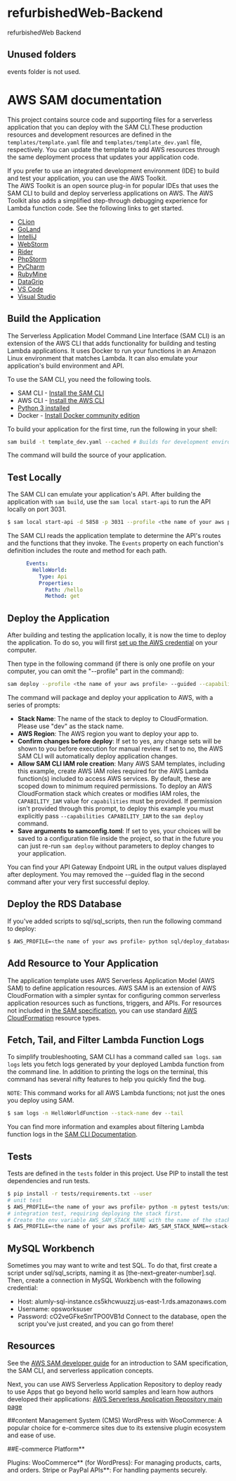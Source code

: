 # refurbishedWeb-Backend
refurbishedWeb Backend

## Unused folders
events folder is not used.

# AWS SAM documentation

This project contains source code and supporting files for a serverless application that you can deploy with the SAM CLI.These production resources and development resources are defined in the `templates/template.yaml` file and `templates/template_dev.yaml` file, respectively. You can update the template to add AWS resources through the same deployment process that updates your application code.

If you prefer to use an integrated development environment (IDE) to build and test your application, you can use the AWS Toolkit.  
The AWS Toolkit is an open source plug-in for popular IDEs that uses the SAM CLI to build and deploy serverless applications on AWS. The AWS Toolkit also adds a simplified step-through debugging experience for Lambda function code. See the following links to get started.

* [CLion](https://docs.aws.amazon.com/toolkit-for-jetbrains/latest/userguide/welcome.html)
* [GoLand](https://docs.aws.amazon.com/toolkit-for-jetbrains/latest/userguide/welcome.html)
* [IntelliJ](https://docs.aws.amazon.com/toolkit-for-jetbrains/latest/userguide/welcome.html)
* [WebStorm](https://docs.aws.amazon.com/toolkit-for-jetbrains/latest/userguide/welcome.html)
* [Rider](https://docs.aws.amazon.com/toolkit-for-jetbrains/latest/userguide/welcome.html)
* [PhpStorm](https://docs.aws.amazon.com/toolkit-for-jetbrains/latest/userguide/welcome.html)
* [PyCharm](https://docs.aws.amazon.com/toolkit-for-jetbrains/latest/userguide/welcome.html)
* [RubyMine](https://docs.aws.amazon.com/toolkit-for-jetbrains/latest/userguide/welcome.html)
* [DataGrip](https://docs.aws.amazon.com/toolkit-for-jetbrains/latest/userguide/welcome.html)
* [VS Code](https://docs.aws.amazon.com/toolkit-for-vscode/latest/userguide/welcome.html)
* [Visual Studio](https://docs.aws.amazon.com/toolkit-for-visual-studio/latest/user-guide/welcome.html)

## Build the Application

The Serverless Application Model Command Line Interface (SAM CLI) is an extension of the AWS CLI that adds functionality for building and testing Lambda applications. It uses Docker to run your functions in an Amazon Linux environment that matches Lambda. It can also emulate your application's build environment and API.

To use the SAM CLI, you need the following tools.

* SAM CLI - [Install the SAM CLI](https://docs.aws.amazon.com/serverless-application-model/latest/developerguide/serverless-sam-cli-install.html)
* AWS CLI - [Install the AWS CLI](https://docs.aws.amazon.com/cli/latest/userguide/getting-started-install.html)
* [Python 3 installed](https://www.python.org/downloads/)
* Docker - [Install Docker community edition](https://hub.docker.com/search/?type=edition&offering=community)

To build your application for the first time, run the following in your shell:

```bash
sam build -t template_dev.yaml --cached # Builds for development environment, which is what you will be testing on
```

The command will build the source of your application. 

## Test Locally

The SAM CLI can emulate your application's API. After building the application with `sam build`, use the `sam local start-api` to run the API locally on port 3031.

```bash
$ sam local start-api -d 5858 -p 3031 --profile <the name of your aws profile>
```

The SAM CLI reads the application template to determine the API's routes and the functions that they invoke. The `Events` property on each function's definition includes the route and method for each path.

```yaml
      Events:
        HelloWorld:
          Type: Api
          Properties:
            Path: /hello
            Method: get
```

## Deploy the Application

After building and testing the application locally, it is now the time to deploy the application. To do so, you will first [set up the AWS credential](https://docs.aws.amazon.com/serverless-application-model/latest/developerguide/serverless-getting-started-set-up-credentials.html) on your computer. 

Then type in the following command (if there is only one profile on your computer, you can omit the "--profile" part in the command):

```bash
sam deploy --profile <the name of your aws profile> --guided --capabilities CAPABILITY_NAMED_IAM
```

The command will package and deploy your application to AWS, with a series of prompts:

* **Stack Name**: The name of the stack to deploy to CloudFormation. Please use "dev" as the stack name.
* **AWS Region**: The AWS region you want to deploy your app to.
* **Confirm changes before deploy**: If set to yes, any change sets will be shown to you before execution for manual review. If set to no, the AWS SAM CLI will automatically deploy application changes.
* **Allow SAM CLI IAM role creation**: Many AWS SAM templates, including this example, create AWS IAM roles required for the AWS Lambda function(s) included to access AWS services. By default, these are scoped down to minimum required permissions. To deploy an AWS CloudFormation stack which creates or modifies IAM roles, the `CAPABILITY_IAM` value for `capabilities` must be provided. If permission isn't provided through this prompt, to deploy this example you must explicitly pass `--capabilities CAPABILITY_IAM` to the `sam deploy` command.
* **Save arguments to samconfig.toml**: If set to yes, your choices will be saved to a configuration file inside the project, so that in the future you can just re-run `sam deploy` without parameters to deploy changes to your application.

You can find your API Gateway Endpoint URL in the output values displayed after deployment.
You may removed the --guided flag in the second command after your very first successful deploy.

## Deploy the RDS Database
If you've added scripts to sql/sql_scripts, then run the following command to deploy:

```bash
$ AWS_PROFILE=<the name of your aws profile> python sql/deploy_database_changes.py
```

## Add Resource to Your Application
The application template uses AWS Serverless Application Model (AWS SAM) to define application resources. AWS SAM is an extension of AWS CloudFormation with a simpler syntax for configuring common serverless application resources such as functions, triggers, and APIs. For resources not included in [the SAM specification](https://github.com/awslabs/serverless-application-model/blob/master/versions/2016-10-31.md), you can use standard [AWS CloudFormation](https://docs.aws.amazon.com/AWSCloudFormation/latest/UserGuide/aws-template-resource-type-ref.html) resource types.

## Fetch, Tail, and Filter Lambda Function Logs

To simplify troubleshooting, SAM CLI has a command called `sam logs`. `sam logs` lets you fetch logs generated by your deployed Lambda function from the command line. In addition to printing the logs on the terminal, this command has several nifty features to help you quickly find the bug.

`NOTE`: This command works for all AWS Lambda functions; not just the ones you deploy using SAM.

```bash
$ sam logs -n HelloWorldFunction --stack-name dev --tail
```

You can find more information and examples about filtering Lambda function logs in the [SAM CLI Documentation](https://docs.aws.amazon.com/serverless-application-model/latest/developerguide/serverless-sam-cli-logging.html).

## Tests

Tests are defined in the `tests` folder in this project. Use PIP to install the test dependencies and run tests.

```bash
$ pip install -r tests/requirements.txt --user
# unit test
$ AWS_PROFILE=<the name of your aws profile> python -m pytest tests/unit -v
# integration test, requiring deploying the stack first.
# Create the env variable AWS_SAM_STACK_NAME with the name of the stack we are testing
$ AWS_PROFILE=<the name of your aws profile> AWS_SAM_STACK_NAME=<stack-name> python -m pytest tests/integration -v
```

## MySQL Workbench
Sometimes you may want to write and test SQL. To do that, first create a script under sql/sql_scripts, naming it as [the-next–greater-number].sql. Then, create a connection in MySQL Workbench with the following credential: 
* Host: alumly-sql-instance.cs5khcwuuzzj.us-east-1.rds.amazonaws.com
* Username: opsworksuser
* Password: cO2veGFkeSnrTPO0VB1d
Connect to the database, open the script you've just created, and you can go from there!

## Resources

See the [AWS SAM developer guide](https://docs.aws.amazon.com/serverless-application-model/latest/developerguide/what-is-sam.html) for an introduction to SAM specification, the SAM CLI, and serverless application concepts.

Next, you can use AWS Serverless Application Repository to deploy ready to use Apps that go beyond hello world samples and learn how authors developed their applications: [AWS Serverless Application Repository main page](https://aws.amazon.com/serverless/serverlessrepo/)

##content Management System (CMS)
WordPress with WooCommerce: A popular choice for e-commerce sites due to its extensive plugin ecosystem and ease of use. 

##E-commerce Platform**

Plugins:
WooCommerce** (for WordPress): For managing products, carts, and orders.
Stripe or PayPal APIs**: For handling payments securely.
